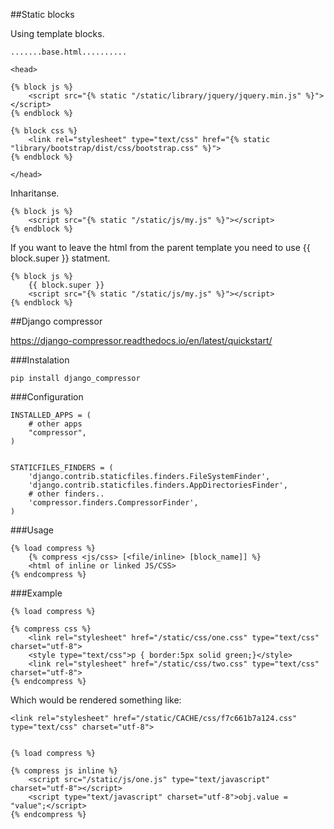 ##Static blocks


Using template blocks.

    .......base.html..........

    <head>

    {% block js %} 
        <script src="{% static "/static/library/jquery/jquery.min.js" %}"></script>
    {% endblock %}

    {% block css %} 
        <link rel="stylesheet" type="text/css" href="{% static "library/bootstrap/dist/css/bootstrap.css" %}">
    {% endblock %}

    </head>


Inharitanse.

    {% block js %} 
        <script src="{% static "/static/js/my.js" %}"></script>
    {% endblock %}


If you want to leave the html from the parent template you need to use {{ block.super }} statment.
    

    {% block js %} 
        {{ block.super }} 
        <script src="{% static "/static/js/my.js" %}"></script>
    {% endblock %}

##Django compressor

https://django-compressor.readthedocs.io/en/latest/quickstart/

###Instalation

    pip install django_compressor

###Configuration

    INSTALLED_APPS = (
        # other apps
        "compressor",
    )


    STATICFILES_FINDERS = (
        'django.contrib.staticfiles.finders.FileSystemFinder',
        'django.contrib.staticfiles.finders.AppDirectoriesFinder',
        # other finders..
        'compressor.finders.CompressorFinder',
    )

###Usage

    {% load compress %}
        {% compress <js/css> [<file/inline> [block_name]] %}
        <html of inline or linked JS/CSS>
    {% endcompress %}


###Example

    {% load compress %}

    {% compress css %}
        <link rel="stylesheet" href="/static/css/one.css" type="text/css" charset="utf-8">
        <style type="text/css">p { border:5px solid green;}</style>
        <link rel="stylesheet" href="/static/css/two.css" type="text/css" charset="utf-8">
    {% endcompress %}

Which would be rendered something like:

    <link rel="stylesheet" href="/static/CACHE/css/f7c661b7a124.css" type="text/css" charset="utf-8">


    {% load compress %}

    {% compress js inline %}
        <script src="/static/js/one.js" type="text/javascript" charset="utf-8"></script>
        <script type="text/javascript" charset="utf-8">obj.value = "value";</script>
    {% endcompress %}




